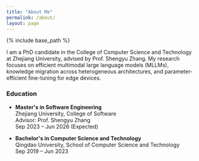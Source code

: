 ```yaml
---
title: "About Me"
permalink: /about/
layout: page
---
```


{% include base_path %}

I am a PhD candidate in the College of Computer Science and Technology at Zhejiang University, advised by Prof. Shengyu Zhang. My research focuses on efficient multimodal large language models (MLLMs), knowledge migration across heterogeneous architectures, and parameter-efficient fine-tuning for edge devices.

### Education
- **Master's in Software Engineering**  
  Zhejiang University, College of Software  
  Advisor: Prof. Shengyu Zhang  
  Sep 2023 – Jun 2026 (Expected)

- **Bachelor's in Computer Science and Technology**  
  Qingdao University, School of Computer Science and Technology  
  Sep 2019 – Jun 2023
